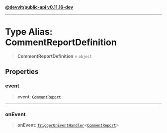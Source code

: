 [**@devvit/public-api v0.11.16-dev**](../README.md)

---

# Type Alias: CommentReportDefinition

> **CommentReportDefinition** = `object`

## Properties

<a id="event"></a>

### event

> **event**: [`CommentReport`](CommentReport.md)

---

<a id="onevent"></a>

### onEvent

> **onEvent**: [`TriggerOnEventHandler`](TriggerOnEventHandler.md)\<[`CommentReport`](../@devvit/namespaces/EventTypes/interfaces/CommentReport.md)\>
